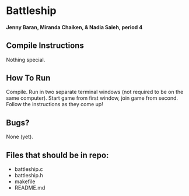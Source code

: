 Battleship 
==========
#### Jenny Baran, Miranda Chaiken, & Nadia Saleh, period 4

## Compile Instructions
Nothing special.

## How To Run
Compile. Run in two separate terminal windows (not required to be on the same computer). Start game from first window, join game from second. Follow the instructions as they come up!

## Bugs?
None (yet).

## Files that should be in repo:
* battleship.c
* battleship.h
* makefile
* README.md
